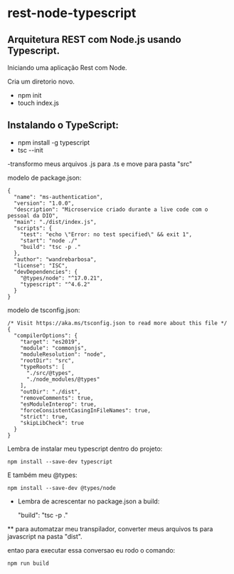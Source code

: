 # rest-node-typescript
## Arquitetura REST com Node.js usando Typescript.

Iniciando uma aplicação Rest com Node.

Cria um diretorio novo.
- npm init
- touch index.js

## Instalando o TypeScript:
- npm install -g typescript
- tsc --init

-transformo meus arquivos .js para .ts e move para pasta "src"

modelo de package.json:

```
{
  "name": "ms-authentication",
  "version": "1.0.0",
  "description": "Microservice criado durante a live code com o pessoal da DIO",
  "main": "./dist/index.js",
  "scripts": {
    "test": "echo \"Error: no test specified\" && exit 1",
    "start": "node ./"
    "build": "tsc -p ."
  },
  "author": "wandrebarbosa",
  "license": "ISC",
  "devDependencies": {
    "@types/node": "^17.0.21",
    "typescript": "^4.6.2"
  }
}
```

modelo de tsconfig.json:

```
/* Visit https://aka.ms/tsconfig.json to read more about this file */
{
  "compilerOptions": {
    "target": "es2019",
    "module": "commonjs",
    "moduleResolution": "node",
    "rootDir": "src",
    "typeRoots": [
      "./src/@types",
      "./node_modules/@types"
    ],
    "outDir": "./dist",
    "removeComments": true,
    "esModuleInterop": true, 
    "forceConsistentCasingInFileNames": true,
    "strict": true,
    "skipLibCheck": true
  }
}
```

Lembra de instalar meu typescript dentro do projeto:
```
npm install --save-dev typescript
```

E também meu @types:
```
npm install --save-dev @types/node
```

- Lembra de acrescentar no package.json a build:

    "build": "tsc -p ."

** para automatzar meu transpilador, converter meus arquivos ts para javascript na pasta "dist".

entao para executar essa conversao eu rodo o comando:

```
npm run build
```
